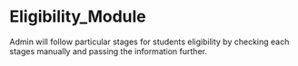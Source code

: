 # Eligibility_Module

Admin will follow particular stages for students eligibility by checking each stages manually and passing the information further.

